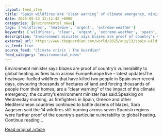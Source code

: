 ```yaml
---
layout: feed_item
title: "Spain wildfires are ‘clear warning’ of climate emergency, minister says"
date: 2025-08-13 12:12:42 +0000
categories: [environmental_news]
tags: ['wildfires', 'heatwave', 'urgent', 'extreme-weather']
keywords: ['wildfires', 'clear', 'urgent', 'extreme-weather', 'spain', 'heatwave']
description: "Environment minister says blazes are proof of country’s vulnerability to global heating as fires burn across EuropeEurope live – latest updatesThe heatwave-f..."
external_url: https://www.theguardian.com/world/2025/aug/13/spain-wildfires-climate-crisis-heatwave
is_feed: true
source_feed: "Climate crisis | The Guardian"
feed_category: "environmental_news"
---
```


Environment minister says blazes are proof of country’s vulnerability to global heating as fires burn across EuropeEurope live – latest updatesThe heatwave-fuelled wildfires that have killed two people in Spain over recent days, devouring thousands of hectares of land and forcing thousands of people from their homes, are a “clear warning” of the impact of the climate emergency, the country’s environment minister has said.Speaking on Wednesday morning, as firefighters in Spain, Greece and other Mediterranean countries continued to battle dozens of blazes, Sara Aagesen said the 14 wildfires still burning across seven Spanish regions were further proof of the country’s particular vulnerability to global heating. Continue reading...

[Read original article](https://www.theguardian.com/world/2025/aug/13/spain-wildfires-climate-crisis-heatwave)
